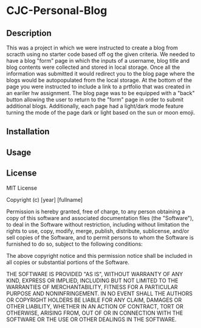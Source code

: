 # CJC-Personal-Blog

## Description

This was a project in which we were instructed to create a blog from scracth using no starter code based off og the given criteria. We needed to have a blog "form" page in which the inputs of a username, blog title and blog contents were collected and stored in local storage. Once all the information was submitted it would redirect you to the blog page where the blogs would be autopopulated from the local storage. At the bottom of the page you were instructed to include a link to a prtfolio that was created in an eariler hw assignment. The blog page was to be equipped with a "back" button allowing the user to return to the "form" page in order to submit additional blogs. Additionally, each page had a light/dark mode feature turning the mode of the page dark or light based on the sun or moon emoji.

## Installation

## Usage

## License

MIT License

Copyright (c) [year] [fullname]

Permission is hereby granted, free of charge, to any person obtaining a copy of this software and associated documentation files (the "Software"), to deal in the Software without restriction, including without limitation the rights to use, copy, modify, merge, publish, distribute, sublicense, and/or sell copies of the Software, and to permit persons to whom the Software is furnished to do so, subject to the following conditions:

The above copyright notice and this permission notice shall be included in all copies or substantial portions of the Software.

THE SOFTWARE IS PROVIDED "AS IS", WITHOUT WARRANTY OF ANY KIND, EXPRESS OR IMPLIED, INCLUDING BUT NOT LIMITED TO THE WARRANTIES OF MERCHANTABILITY, FITNESS FOR A PARTICULAR PURPOSE AND NONINFRINGEMENT. IN NO EVENT SHALL THE AUTHORS OR COPYRIGHT HOLDERS BE LIABLE FOR ANY CLAIM, DAMAGES OR OTHER LIABILITY, WHETHER IN AN ACTION OF CONTRACT, TORT OR OTHERWISE, ARISING FROM, OUT OF OR IN CONNECTION WITH THE SOFTWARE OR THE USE OR OTHER DEALINGS IN THE SOFTWARE.
